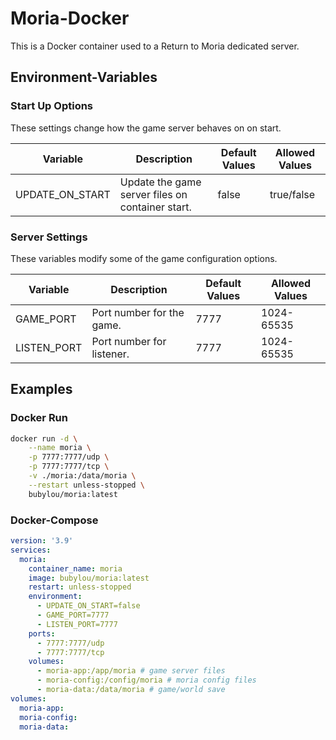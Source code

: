 # Moria-Docker

This is a Docker container used to a Return to Moria dedicated server.

## Environment-Variables

### Start Up Options

These settings change how the game server behaves on on start.

| Variable           | Description                                                 | Default Values  | Allowed Values |
|--------------------|-------------------------------------------------------------|-----------------|----------------|
| UPDATE_ON_START    | Update the game server files on container start.            | false           | true/false     |

### Server Settings

These variables modify some of the game configuration options.

| Variable           | Description                                                 | Default Values  | Allowed Values |
|--------------------|-------------------------------------------------------------|-----------------|----------------|
| GAME_PORT          | Port number for the game.                                   | 7777            | 1024-65535     |
| LISTEN_PORT        | Port number for listener.                                   | 7777            | 1024-65535     |

## Examples

### Docker Run

```bash
docker run -d \
    --name moria \
    -p 7777:7777/udp \
    -p 7777:7777/tcp \
    -v ./moria:/data/moria \
    --restart unless-stopped \
    bubylou/moria:latest
```

### Docker-Compose

```yml
version: '3.9'
services:
  moria:
    container_name: moria
    image: bubylou/moria:latest
    restart: unless-stopped
    environment:
      - UPDATE_ON_START=false
      - GAME_PORT=7777
      - LISTEN_PORT=7777
    ports:
      - 7777:7777/udp
      - 7777:7777/tcp
    volumes:
      - moria-app:/app/moria # game server files
      - moria-config:/config/moria # moria config files
      - moria-data:/data/moria # game/world save
volumes:
  moria-app:
  moria-config:
  moria-data:
```
